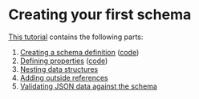 # Creating your first schema

[This tutorial](https://json-schema.org/learn/getting-started-step-by-step) contains the following parts:

1. [Creating a schema definition](https://json-schema.org/learn/getting-started-step-by-step#create) ([code](./1-schema-definition.json))
2. [Defining properties](https://json-schema.org/learn/getting-started-step-by-step#define) ([code](./2-define-properties.json))
3. [Nesting data structures](https://json-schema.org/learn/getting-started-step-by-step#nest-data)
4. [Adding outside references](https://json-schema.org/learn/getting-started-step-by-step#add-reference)
5. [Validating JSON data against the schema](https://json-schema.org/learn/getting-started-step-by-step#validate)